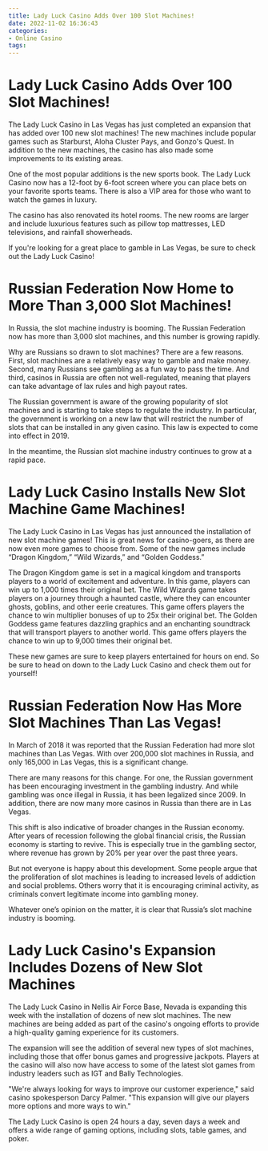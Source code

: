 ```yaml
---
title: Lady Luck Casino Adds Over 100 Slot Machines!
date: 2022-11-02 16:36:43
categories:
- Online Casino
tags:
---
```



#  Lady Luck Casino Adds Over 100 Slot Machines!

The Lady Luck Casino in Las Vegas has just completed an expansion that has added over 100 new slot machines! The new machines include popular games such as Starburst, Aloha Cluster Pays, and Gonzo's Quest. In addition to the new machines, the casino has also made some improvements to its existing areas.

One of the most popular additions is the new sports book. The Lady Luck Casino now has a 12-foot by 6-foot screen where you can place bets on your favorite sports teams. There is also a VIP area for those who want to watch the games in luxury.

The casino has also renovated its hotel rooms. The new rooms are larger and include luxurious features such as pillow top mattresses, LED televisions, and rainfall showerheads.

If you're looking for a great place to gamble in Las Vegas, be sure to check out the Lady Luck Casino!

#  Russian Federation Now Home to More Than 3,000 Slot Machines! 

In Russia, the slot machine industry is booming. The Russian Federation now has more than 3,000 slot machines, and this number is growing rapidly.

Why are Russians so drawn to slot machines? There are a few reasons. First, slot machines are a relatively easy way to gamble and make money. Second, many Russians see gambling as a fun way to pass the time. And third, casinos in Russia are often not well-regulated, meaning that players can take advantage of lax rules and high payout rates.

The Russian government is aware of the growing popularity of slot machines and is starting to take steps to regulate the industry. In particular, the government is working on a new law that will restrict the number of slots that can be installed in any given casino. This law is expected to come into effect in 2019.

In the meantime, the Russian slot machine industry continues to grow at a rapid pace.

#  Lady Luck Casino Installs New Slot Machine Game Machines!

The Lady Luck Casino in Las Vegas has just announced the installation of new slot machine games! This is great news for casino-goers, as there are now even more games to choose from. Some of the new games include “Dragon Kingdom,” “Wild Wizards,” and “Golden Goddess.”

The Dragon Kingdom game is set in a magical kingdom and transports players to a world of excitement and adventure. In this game, players can win up to 1,000 times their original bet. The Wild Wizards game takes players on a journey through a haunted castle, where they can encounter ghosts, goblins, and other eerie creatures. This game offers players the chance to win multiplier bonuses of up to 25x their original bet. The Golden Goddess game features dazzling graphics and an enchanting soundtrack that will transport players to another world. This game offers players the chance to win up to 9,000 times their original bet.

These new games are sure to keep players entertained for hours on end. So be sure to head on down to the Lady Luck Casino and check them out for yourself!

#  Russian Federation Now Has More Slot Machines Than Las Vegas!

In March of 2018 it was reported that the Russian Federation had more slot machines than Las Vegas. With over 200,000 slot machines in Russia, and only 165,000 in Las Vegas, this is a significant change.

There are many reasons for this change. For one, the Russian government has been encouraging investment in the gambling industry. And while gambling was once illegal in Russia, it has been legalized since 2009. In addition, there are now many more casinos in Russia than there are in Las Vegas.

This shift is also indicative of broader changes in the Russian economy. After years of recession following the global financial crisis, the Russian economy is starting to revive. This is especially true in the gambling sector, where revenue has grown by 20% per year over the past three years.

But not everyone is happy about this development. Some people argue that the proliferation of slot machines is leading to increased levels of addiction and social problems. Others worry that it is encouraging criminal activity, as criminals convert legitimate income into gambling money.

Whatever one’s opinion on the matter, it is clear that Russia’s slot machine industry is booming.

#  Lady Luck Casino's Expansion Includes Dozens of New Slot Machines

The Lady Luck Casino in Nellis Air Force Base, Nevada is expanding this week with the installation of dozens of new slot machines. The new machines are being added as part of the casino's ongoing efforts to provide a high-quality gaming experience for its customers.

The expansion will see the addition of several new types of slot machines, including those that offer bonus games and progressive jackpots. Players at the casino will also now have access to some of the latest slot games from industry leaders such as IGT and Bally Technologies.

"We're always looking for ways to improve our customer experience," said casino spokesperson Darcy Palmer. "This expansion will give our players more options and more ways to win."

The Lady Luck Casino is open 24 hours a day, seven days a week and offers a wide range of gaming options, including slots, table games, and poker.